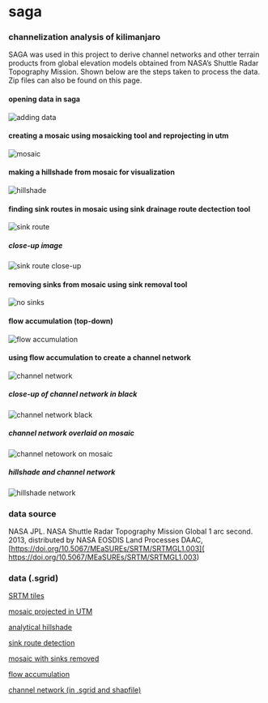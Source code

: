 # saga
### channelization analysis of kilimanjaro
SAGA was used in this project to derive channel networks and other terrain products from global elevation models obtained from NASA’s Shuttle Radar Topography Mission. Shown below are the steps taken to process the data. Zip files can also be found on this page. 

#### opening data in saga
![adding data](channelization/images/addingData.png)
#### creating a mosaic using mosaicking tool and reprojecting in utm
![mosaic](channelization/images/mosaic.PNG)
#### making a hillshade from mosaic for visualization
![hillshade](channelization/images/hillshade.PNG)
#### finding sink routes in mosaic using sink drainage route dectection tool
![sink route](channelization/images/sinkRoute.PNG)
##### close-up image
![sink route close-up](channelization/images/sinkRouteClose.png)
#### removing sinks from mosaic using sink removal tool
![no sinks](channelization/images/mosaicNoSinks.PNG)
#### flow accumulation (top-down)
![flow accumulation](channelization/images/flowAccumulation.PNG)
#### using flow accumulation to create a channel network
![channel network](channelization/images/channelNetwork.PNG)
##### close-up of channel network in black
![channel network black](channelization/images/channelNetworkClose.png)
##### channel network overlaid on mosaic
![channel netowork on mosaic](channelization/images/mosaicChannel.PNG)
##### hillshade and channel network
![hillshade network](channelization/images/hillshadeChannelNetwork.png)

### data source
NASA JPL. NASA Shuttle Radar Topography Mission Global 1 arc second. 2013, distributed by NASA EOSDIS Land Processes DAAC, [https://doi.org/10.5067/MEaSUREs/SRTM/SRTMGL1.003]( https://doi.org/10.5067/MEaSUREs/SRTM/SRTMGL1.003)

### data (.sgrid)
[SRTM tiles](channelization/data/rawData.zip)

[mosaic projected in UTM](channelization/data/mosaicUTM.zip)

[analytical hillshade](channelization/data/hillshade.zip)

[sink route detection](channelization/data/sinkRoute.zip)

[mosaic with sinks removed](channelization/data/mosaicNoSinks.zip)

[flow accumulation](channelization/data/flowAccumulation.zip)

[channel network (in .sgrid and shapfile)](channelization/data/channelNetwork.zip)

